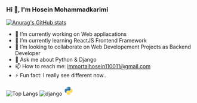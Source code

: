 ### Hi 👋, I'm Hosein Mohammadkarimi



[![Anurag's GitHub stats](https://github-readme-stats.vercel.app/api?username=hosein110011)](https://github.com/hosein110011/github-readme-stats)



- 🔭 I’m currently working on Web appliacations
- 🌱 I’m currently learning ReactJS Frontend Framework
- 👯 I’m looking to collaborate on Web Developement Projects as Backend Developer
- 💬 Ask me about Python & Django
- 📫 How to reach me: immortalhosein110011@gmail.com
- ⚡ Fun fact: I really see different now..



<img src="https://camo.githubusercontent.com/05f69986e2e64a5e901f37ec8ccddef9e2fa7a681b13add97923bbc6cf5b2bcf/68747470733a2f2f6769746875622d726561646d652d73746174732e76657263656c2e6170702f6170692f746f702d6c616e67732f3f757365726e616d653d616e7572616768617a7261266c61796f75743d646f6e7574" alt="Top Langs" data-canonical-src="https://github.com/hosein110011/github-readme-stats.vercel.app/api/top-langs/?username=hosein110011&amp;layout=donut" style="max-width: 100%;">



<img src="https://user-images.githubusercontent.com/29748439/177030588-a1916efd-384b-439a-9b30-24dd24dd48b6.png" alt="django" width="40" height="26" style="max-width: 100%;">
<img src="https://raw.githubusercontent.com/devicons/devicon/master/icons/python/python-original.svg" alt="python" width="26" height="26" style="max-width: 100%;">
